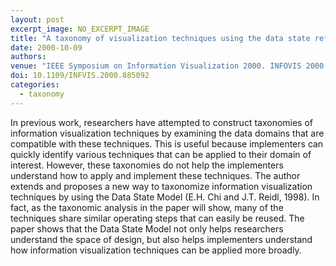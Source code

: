 ```yaml
---
layout: post
excerpt_image: NO_EXCERPT_IMAGE
title: "A taxonomy of visualization techniques using the data state reference model"
date: 2000-10-09
authors: 
venue: "IEEE Symposium on Information Visualization 2000. INFOVIS 2000. Proceedings"
doi: 10.1109/INFVIS.2000.885092
categories:
  - taxonomy
---
```

In previous work, researchers have attempted to construct taxonomies of information visualization techniques by examining the data domains that are compatible with these techniques. This is useful because implementers can quickly identify various techniques that can be applied to their domain of interest. However, these taxonomies do not help the implementers understand how to apply and implement these techniques. The author extends and proposes a new way to taxonomize information visualization techniques by using the Data State Model (E.H. Chi and J.T. Reidl, 1998). In fact, as the taxonomic analysis in the paper will show, many of the techniques share similar operating steps that can easily be reused. The paper shows that the Data State Model not only helps researchers understand the space of design, but also helps implementers understand how information visualization techniques can be applied more broadly.
